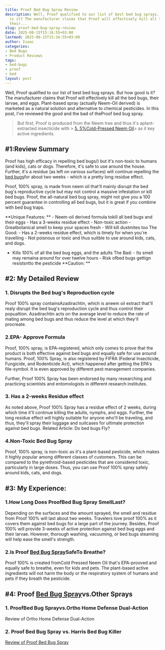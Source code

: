 ```yaml
---
title: Proof Bed Bug Spray Review
description: Well, Proof qualified to our list of best bed bug sprays. But how good
  is it? The manufacturer claims that Proof will effectively kill all the bed bugs,
  their...
slug: proof-bed-bug-spray-review
date: 2025-08-15T15:16:55+03:00
lastmod: 2025-08-15T15:16:55+03:00
author: Isaac
categories:
- Bed Bugs
- Product Reviews
tags:
- bed-bugs
- proof
- bed
layout: post
---
```

Well, Proof qualified to our list of best bed bug sprays. But how good is it? The manufacturer claims that Proof will effectively kill all the bed bugs, their larvae, and eggs. Plant-based spray (actually Neem-Oil derived) is marketed as a natural solution and alternative to chemical pesticides. In this post, I've reviewed the good and the bad of theProof bed bug spray.

> But first, Proof is produced from the Neem tree and thus it's aplant-extracted insecticide with > [5. 5%Cold-Pressed Neem Oil](https://tigerprints.clemson.edu/cgi/viewcontent.cgi?referer=&httpsredir=1&article=2467&context=all_dissertations)> as it key active ingredients.

##  #1:Review Summary

Proof has high efficacy in repelling bed bugs/) but it's non-toxic to humans (and kids), cats or dogs. Therefore, it's safe to use around the house. Further, it's a residue (as left on various surfaces) will continue repelling the [bed bugs](https://pestpolicy.com/what-does-bed-bug-poop-look-like/)for about two weeks - which is a pretty long residue effect.

Proof, 100% spray, is made from neem oil that'll mainly disrupt the bed bug's reproductive cycle but may not control a massive infestation or kill bed bugs. Proof, the all-natural bed bug spray, might not give you a 100 percent guarantee in controlling all bed bugs, but it is great if you combine with bed bug traps.

**Unique Features: ** - Neem-oil derived formula tokill all bed bugs and their eggs - Has a 3-weeks residue effect - Non-toxic action - Greatbotanical smell to keep your spaces fresh - Will kill dustmites too The Good: - Has a 2-weeks residue effect, which is timely for when you're travelling - Not poisnous or toxic and thus suitble to use around kids, cats, and dogs.

- Kills 100% of all the bed bug eggs, and the adults The Bad: - Its smell may remaina around for over twelve hours - Risk ofbed bugs gettign resistsntto the pesticide **Caution: **

##  #2: My Detailed Review

###  1. Disrupts the Bed bug's Reproduction cycle

Proof 100% spray containsAzadirachtin, which is aneem oil extract that'll realy disrupt the bed bug's reproduction cycle and thus control their popualtion. Azadirachtin acts on the average level to reduce the rate of mating among bed bugs and thus reduce the level at which they'll procreate.

###  2.EPA- Approve Formula

Proof, 100% spray, is EPA-registered, which only comes to prove that the product is both effective against bed bugs and equally safe for use around humans. Proof, 100% Spray, is also registered by FIFRA (Federal Insecticide, Fungicide, and Rodenticide Act), which happened after getting the EPA's file-symbol. It is even approved by different pest management companies.

Further, Proof 100% Spray has been endorsed by many researching and practicing scientists and entomologists in different research institutes.

###  3. Has a 2-weeks Residue effect

As noted above, Proof 100% Spray has a residue effect of 2 weeks, during which time it'll continue killing the adults, nymphs, and eggs. Further, the long residue effect will highly suitable for anyone who'll be traveling, and thus, they'll spray their luggage and suitcases for ultimate protection against bed bugs. Related Article: Do bed bugs Fly?

###  4.**Non-Toxic Bed Bug Spray**

Proof, 100% spray, is non-toxic as it's a plant-based pesticide, which makes it highly popular among different classes of customers. This can be compared to the pyrethroid-based pesticides that are considered toxic, particularly in large doses. Thus, you can use Proof 100% spray safely around kids, cats, and dogs.

##  #3: My Experience:

###  1.How Long Does ProofBed Bug Spray SmellLast?

Depending on the surfaces and the amount sprayed, the smell and residue from Proof 100% will last about two weeks. Travelers love proof 100% as it covers them against bed bugs for a large part of the journey. Besides, Proof 100% will provide 3-weeks of active protection against bed bug eggs and their larvae. However, thorough washing, vacuuming, or bed bugs steaming will help ease the smell's strength.

### 2.Is Proof [Bed Bug Spray](https://pestpolicy.com/best-bed-bug-spray/)SafeTo Breathe?

Proof 100% is created fromCold Pressed Neem Oil that's EPA-prooved and equally safe to breathe, even for kids and pets. The plant-based active ingredients will not harm the body or the respiratory system of humans and pets if they breath the pesticide.

## #4: Proof [Bed Bug Spray](https://pestpolicy.com/bedlam-plus-bed-bug-spray-review/)vs.Other Sprays

###  1. ProofBed Bug Sprayvs.Ortho Home Defense Dual-Action

Review of Ortho Home Defense Dual-Action

###  2. Proof Bed Bug Spray vs. Harris Bed Bug Killer

[Review of Proof Bed Bug Spray](https://pestpolicy.com/proof-bed-bug-spray-review/)
